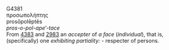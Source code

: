 G4381  
προσωπολήπτης  
prosōpolēptēs  
*pros-o-pol-ape‘-tace*  
From [4383](g4383) and [2983](g2983) an *accepter* of *a* *face*
(*individual*), that is, (specifically) one *exhibiting* *partiality:* -
respecter of persons.  
